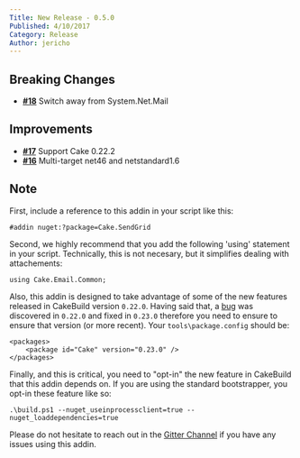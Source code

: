 ```yaml
---
Title: New Release - 0.5.0
Published: 4/10/2017
Category: Release
Author: jericho
---
```


## Breaking Changes

- [__#18__](https://github.com/cake-contrib/Cake.SendGrid/issues/18) Switch away from System.Net.Mail

## Improvements

- [__#17__](https://github.com/cake-contrib/Cake.SendGrid/issues/17) Support Cake 0.22.2
- [__#16__](https://github.com/cake-contrib/Cake.SendGrid/issues/16) Multi-target net46 and netstandard1.6

## Note

First, include a reference to this addin in your script like this:
```
#addin nuget:?package=Cake.SendGrid
```

Second, we highly recommend that you add the following 'using' statement in your script. Technically, this is not necesary, but it simplifies dealing with attachements: 
```
using Cake.Email.Common;
```

Also, this addin is designed to take advantage of some of the new features released in CakeBuild version `0.22.0`. Having said that, a [bug](https://github.com/cake-build/cake/issues/1838) was discovered in `0.22.0` and fixed in `0.23.0` therefore you need to ensure to ensure that version (or more recent).
Your `tools\package.config` should be:
```
<packages>
    <package id="Cake" version="0.23.0" />
</packages>
```

Finally, and this is critical, you need to "opt-in" the new feature in CakeBuild that this addin depends on. If you are using the standard bootstrapper, you opt-in these feature like so:
```
.\build.ps1 --nuget_useinprocessclient=true --nuget_loaddependencies=true
```

Please do not hesitate to reach out in the [Gitter Channel](https://gitter.im/cake-contrib/Lobby) if you have any issues using this addin.
